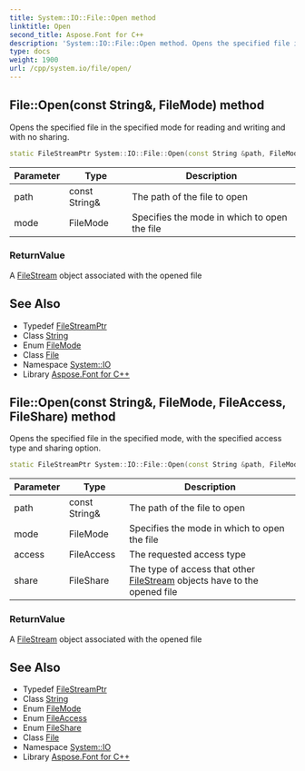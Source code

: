 ```yaml
---
title: System::IO::File::Open method
linktitle: Open
second_title: Aspose.Font for C++
description: 'System::IO::File::Open method. Opens the specified file in the specified mode for reading and writing and with no sharing in C++.'
type: docs
weight: 1900
url: /cpp/system.io/file/open/
---
```

## File::Open(const String\&, FileMode) method


Opens the specified file in the specified mode for reading and writing and with no sharing.

```cpp
static FileStreamPtr System::IO::File::Open(const String &path, FileMode mode)
```


| Parameter | Type | Description |
| --- | --- | --- |
| path | const String\& | The path of the file to open |
| mode | FileMode | Specifies the mode in which to open the file |

### ReturnValue

A [FileStream](../../filestream/) object associated with the opened file

## See Also

* Typedef [FileStreamPtr](../../../system/filestreamptr/)
* Class [String](../../../system/string/)
* Enum [FileMode](../../filemode/)
* Class [File](../)
* Namespace [System::IO](../../)
* Library [Aspose.Font for C++](../../../)
## File::Open(const String\&, FileMode, FileAccess, FileShare) method


Opens the specified file in the specified mode, with the specified access type and sharing option.

```cpp
static FileStreamPtr System::IO::File::Open(const String &path, FileMode mode, FileAccess access, FileShare share=FileShare::None)
```


| Parameter | Type | Description |
| --- | --- | --- |
| path | const String\& | The path of the file to open |
| mode | FileMode | Specifies the mode in which to open the file |
| access | FileAccess | The requested access type |
| share | FileShare | The type of access that other [FileStream](../../filestream/) objects have to the opened file |

### ReturnValue

A [FileStream](../../filestream/) object associated with the opened file

## See Also

* Typedef [FileStreamPtr](../../../system/filestreamptr/)
* Class [String](../../../system/string/)
* Enum [FileMode](../../filemode/)
* Enum [FileAccess](../../fileaccess/)
* Enum [FileShare](../../fileshare/)
* Class [File](../)
* Namespace [System::IO](../../)
* Library [Aspose.Font for C++](../../../)
